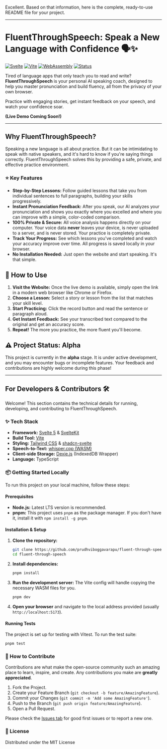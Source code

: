 Excellent. Based on that information, here is the complete, ready-to-use README file for your project.

---

# FluentThroughSpeech: Speak a New Language with Confidence 🗣️✨

[![Svelte](https://img.shields.io/badge/Svelte-5-FF3E00?style=for-the-badge&logo=svelte)](https://svelte.dev/)
[![Vite](https://img.shields.io/badge/Vite-B73BFE?style=for-the-badge&logo=vite)](https://vitejs.dev/)
[![WebAssembly](https://img.shields.io/badge/WebAssembly-654FF0?style=for-the-badge&logo=webassembly)](https://webassembly.org/)
[![Status](https://img.shields.io/badge/Status-Alpha-orange?style=for-the-badge)](https://shields.io/)

Tired of language apps that only teach you to read and write? **FluentThroughSpeech** is your personal AI speaking coach, designed to help you master pronunciation and build fluency, all from the privacy of your own browser.

Practice with engaging stories, get instant feedback on your speech, and watch your confidence soar.

**(Live Demo Coming Soon!)**

---

## Why FluentThroughSpeech?

Speaking a new language is all about practice. But it can be intimidating to speak with native speakers, and it's hard to know if you're saying things correctly. FluentThroughSpeech solves this by providing a safe, private, and effective practice environment.

### ⭐ Key Features

- **Step-by-Step Lessons:** Follow guided lessons that take you from individual sentences to full paragraphs, building your skills progressively.
- **Instant Pronunciation Feedback:** After you speak, our AI analyzes your pronunciation and shows you exactly where you excelled and where you can improve with a simple, color-coded comparison.
- **100% Private & Secure:** All voice analysis happens directly on your computer. Your voice data **never** leaves your device, is never uploaded to a server, and is never stored. Your practice is completely private.
- **Track Your Progress:** See which lessons you've completed and watch your accuracy improve over time. All progress is saved locally in your browser.
- **No Installation Needed:** Just open the website and start speaking. It's that simple.

## 🎤 How to Use

1.  **Visit the Website:** Once the live demo is available, simply open the link in a modern web browser like Chrome or Firefox.
2.  **Choose a Lesson:** Select a story or lesson from the list that matches your skill level.
3.  **Start Practicing:** Click the record button and read the sentence or paragraph aloud.
4.  **Get Instant Feedback:** See your transcribed text compared to the original and get an accuracy score.
5.  **Repeat!** The more you practice, the more fluent you'll become.

## ⚠️ Project Status: Alpha

This project is currently in the **alpha** stage. It is under active development, and you may encounter bugs or incomplete features. Your feedback and contributions are highly welcome during this phase!

---

## For Developers & Contributors 🛠️

Welcome! This section contains the technical details for running, developing, and contributing to FluentThroughSpeech.

### ✨ Tech Stack

- **Framework:** [Svelte 5](https://svelte.dev/) & [SvelteKit](https://kit.svelte.dev/)
- **Build Tool:** [Vite](https://vitejs.dev/)
- **Styling:** [Tailwind CSS](https://tailwindcss.com/) & [shadcn-svelte](https://www.shadcn-svelte.com/)
- **Speech-to-Text:** [whisper.cpp (WASM)](https://github.com/ggerganov/whisper.cpp)
- **Client-side Storage:** [Dexie.js](https://dexie.org/) (IndexedDB Wrapper)
- **Language:** TypeScript

### 📦 Getting Started Locally

To run this project on your local machine, follow these steps:

#### Prerequisites

- **Node.js:** Latest LTS version is recommended.
- **pnpm:** This project uses `pnpm` as the package manager. If you don't have it, install it with `npm install -g pnpm`.

#### Installation & Setup

1.  **Clone the repository:**

    ```bash
    git clone https://github.com/prudhviboggavarapu/fluent-through-speech.git
    cd fluent-through-speech
    ```

2.  **Install dependencies:**

    ```bash
    pnpm install
    ```

3.  **Run the development server:**
    The Vite config will handle copying the necessary WASM files for you.

    ```bash
    pnpm dev
    ```

4.  **Open your browser** and navigate to the local address provided (usually `http://localhost:5173`).

#### Running Tests

The project is set up for testing with Vitest. To run the test suite:

```bash
pnpm test
```

### 🤝 How to Contribute

Contributions are what make the open-source community such an amazing place to learn, inspire, and create. Any contributions you make are **greatly appreciated**.

1.  Fork the Project.
2.  Create your Feature Branch (`git checkout -b feature/AmazingFeature`).
3.  Commit your Changes (`git commit -m 'Add some AmazingFeature'`).
4.  Push to the Branch (`git push origin feature/AmazingFeature`).
5.  Open a Pull Request.

Please check the [Issues tab](https://github.com/prudhviboggavarapu/fluent-through-speech/issues) for good first issues or to report a new one.

### 📄 License

Distributed under the MIT License
